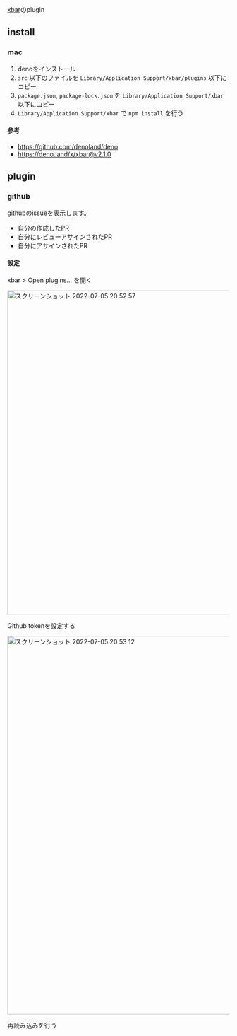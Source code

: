 [xbar](https://xbarapp.com/)のplugin


## install

### mac

1. denoをインストール
2. `src` 以下のファイルを `Library/Application Support/xbar/plugins` 以下にコピー
3. `package.json`, `package-lock.json` を `Library/Application Support/xbar` 以下にコピー
4. `Library/Application Support/xbar` で `npm install` を行う


#### 参考
- https://github.com/denoland/deno
- https://deno.land/x/xbar@v2.1.0


## plugin

### github

githubのissueを表示します。

- 自分の作成したPR
- 自分にレビューアサインされたPR
- 自分にアサインされたPR

#### 設定

xbar > Open plugins... を開く

<img width="734" alt="スクリーンショット 2022-07-05 20 52 57" src="https://user-images.githubusercontent.com/4531125/177322388-dab90841-0472-4fc9-8715-b9db5ffb2624.png">

Github tokenを設定する

<img width="856" alt="スクリーンショット 2022-07-05 20 53 12" src="https://user-images.githubusercontent.com/4531125/177322401-0d1793c8-e287-4c60-a038-1de09c4f7abd.png">

再読み込みを行う
